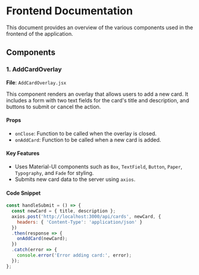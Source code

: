 # Frontend Documentation

This document provides an overview of the various components used in the frontend of the application.

## Components

### 1. AddCardOverlay

**File**: `AddCardOverlay.jsx`

This component renders an overlay that allows users to add a new card. It includes a form with two text fields for the card's title and description, and buttons to submit or cancel the action.

#### Props
- `onClose`: Function to be called when the overlay is closed.
- `onAddCard`: Function to be called when a new card is added.

#### Key Features
- Uses Material-UI components such as `Box`, `TextField`, `Button`, `Paper`, `Typography`, and `Fade` for styling.
- Submits new card data to the server using `axios`.

#### Code Snippet
```jsx
const handleSubmit = () => {
  const newCard = { title, description };
  axios.post('http://localhost:3000/api/cards', newCard, {
    headers: { 'Content-Type': 'application/json' }
  })
  .then(response => {
    onAddCard(newCard);
  })
  .catch(error => {
    console.error('Error adding card:', error);
  });
};
